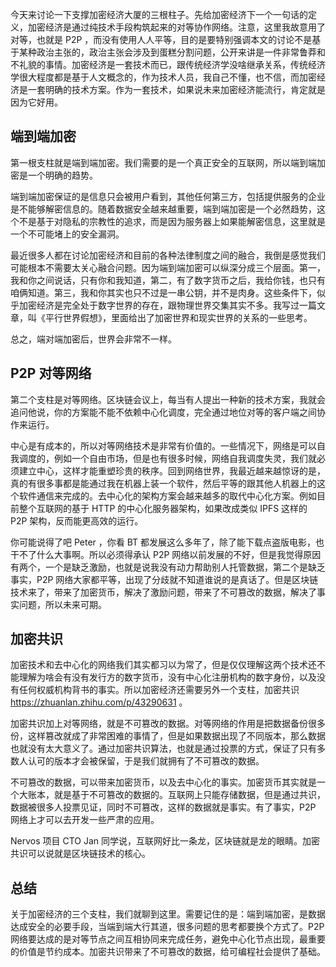 今天来讨论一下支撑加密经济大厦的三根柱子。先给加密经济下一个一句话的定义，加密经济是通过纯技术手段构筑起来的对等协作网络。注意，这里我故意用了对等，也就是 P2P ，而没有使用人人平等，目的是要特别强调本文的讨论不是基于某种政治主张的，政治主张会涉及到蛋糕分割问题，公开来讲是一件非常鲁莽和不礼貌的事情。加密经济是一套技术而已，跟传统经济学没啥继承关系，传统经济学很大程度都是基于人文概念的，作为技术人员，我自己不懂，也不信，而加密经济是一套明确的技术方案。作为一套技术，如果说未来加密经济能流行，肯定就是因为它好用。

## 端到端加密

第一根支柱就是端到端加密。我们需要的是一个真正安全的互联网，所以端到端加密是一个明确的趋势。

端到端加密保证的是信息只会被用户看到，其他任何第三方，包括提供服务的企业是不能够解密信息的。随着数据安全越来越重要，端到端加密是一个必然趋势，这个不是基于对隐私的宗教性的追求，而是因为服务器上如果能解密信息，这里就是一个不可能堵上的安全漏洞。  

最近很多人都在讨论加密经济和目前的各种法律制度之间的融合，我倒是感觉我们可能根本不需要太关心融合问题。因为端到端加密可以纵深分成三个层面。第一，我和你之间说话，只有你和我知道，第二，有了数字货币之后，我给你钱，也只有咱俩知道。第三，我和你其实也只不过是一串公钥，并不是肉身。这些条件下，似乎加密经济是完全处于数字世界的存在，跟物理世界交集其实不多。我写过一篇文章，叫《平行世界假想》，里面给出了加密世界和现实世界的关系的一些思考。

总之，端对端加密后，世界会非常不一样。

## P2P 对等网络

第二个支柱是对等网络。区块链会议上，每当有人提出一种新的技术方案，我就会追问他说，你的方案能不能不依赖中心化调度，完全通过地位对等的客户端之间协作来运行。

中心是有成本的，所以对等网络技术是非常有价值的。一些情况下，网络是可以自我调度的，例如一个自由市场，但是也有很多时候，网络自我调度失灵，我们就必须建立中心，这样才能重塑珍贵的秩序。回到网络世界，我最近越来越惊讶的是，真的有很多事都是能通过我在机器上装一个软件，然后平等的跟其他人机器上的这个软件通信来完成的。去中心化的架构方案会越来越多的取代中心化方案。例如目前整个互联网的基于 HTTP 的中心化服务器架构，如果改成类似 IPFS 这样的 P2P 架构，反而能更高效的运行。

你可能说得了吧 Peter ，你看 BT 都发展这么多年了，除了能下载点盗版电影，也干不了什么大事啊。所以必须得承认 P2P 网络以前发展的不好，但是我觉得原因有两个，一个是缺乏激励，也就是说我没有动力帮助别人托管数据，第二个是缺乏事实，P2P 网络大家都平等，出现了分歧就不知道谁说的是真话了。但是区块链技术来了，带来了加密货币，解决了激励问题，带来了不可篡改的数据，解决了事实问题，所以未来可期。

## 加密共识

加密技术和去中心化的网络我们其实都习以为常了，但是仅仅理解这两个技术还不能理解为啥会有没有发行方的数字货币，没有中心化注册机构的数字身份，以及没有任何权威机构背书的事实。所以加密经济还需要另外一个支柱，加密共识 https://zhuanlan.zhihu.com/p/43290631 。

加密共识加上对等网络，就是不可篡改的数据。对等网络的作用是把数据备份很多份，这样篡改就成了非常困难的事情了，但是如果数据出现了不同版本，那么数据也就没有太大意义了。通过加密共识算法，也就是通过投票的方式，保证了只有多数人认可的版本才会被保留，于是我们就拥有了不可篡改的数据。

不可篡改的数据，可以带来加密货币，以及去中心化的事实。加密货币其实就是一个大账本，就是基于不可篡改的数据的。互联网上只能存储数据，但是通过共识，数据被很多人投票见证，同时不可篡改，这样的数据就是事实。有了事实，P2P 网络上才可以去开发一些严肃的应用。

Nervos 项目 CTO Jan 同学说，互联网好比一条龙，区块链就是龙的眼睛。加密共识可以说就是区块链技术的核心。

## 总结

关于加密经济的三个支柱，我们就聊到这里。需要记住的是：端到端加密，是数据达成安全的必要手段，当端到端大行其道，很多问题的思考都要换个方式了。P2P 网络要达成的是对等节点之间互相协同来完成任务，避免中心化节点出现，最重要的价值是节约成本。加密共识带来了不可篡改的数据，给可编程社会提供了基础。
